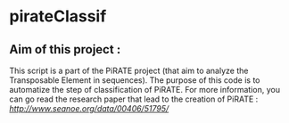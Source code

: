 # pirateClassif

## Aim of this project :

This script is a part of the PiRATE project (that aim to analyze the Transposable Element in sequences).
The purpose of this code is to automatize the step of classification of PiRATE. For more information, you can go read the research paper that lead to the creation of PiRATE :
_http://www.seanoe.org/data/00406/51795/_
